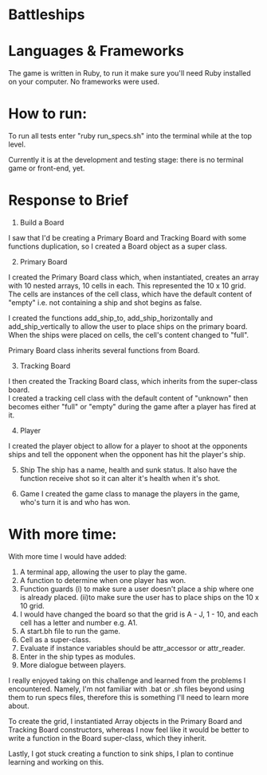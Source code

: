 # Battleships

# Languages & Frameworks
The game is written in Ruby, to run it make sure you'll need Ruby installed on your computer.
No frameworks were used.

# How to run:
To run all tests enter "ruby run_specs.sh" into the terminal while at the top level. 

Currently it is at the development and testing stage: there is no terminal game or front-end, yet.

# Response to Brief

1. Build a Board

I saw that I'd be creating a Primary Board and Tracking Board with some functions duplication, 
so I created a Board object as a super class.

2. Primary Board

I created the Primary Board class which, when instantiated, creates an array 
with 10 nested arrays, 10 cells in each. This represented the 10 x 10 grid.
The cells are instances of the cell class, which have the default content of "empty" 
i.e. not containing a ship and shot begins as false.

I created the functions add_ship_to, add_ship_horizontally and add_ship_vertically 
to allow the user to place ships on the primary board. When the ships were placed
on cells, the cell's content changed to "full".

Primary Board class inherits several functions from Board.

3. Tracking Board

I then created the Tracking Board class, which inherits from the super-class board.  
I created a tracking cell class with the default content of "unknown" then becomes either
"full" or "empty" during the game after a player has fired at it.

4. Player

I created the player object to allow for a player to shoot at the opponents ships and tell the opponent
when the opponent has hit the player's ship.

5. Ship
The ship has a name, health and sunk status. It also have the function receive shot so it can alter it's health
when it's shot.

6. Game
I created the game class to manage the players in the game, who's turn it is and who has won.

# With more time:

With more time I would have added:
1. A terminal app, allowing the user to play the game.
2. A function to determine when one player has won.
3. Function guards
  (i) to make sure a user doesn't place a ship where one is already placed.
  (ii)to make sure the user has to place ships on the 10 x 10 grid.
4. I would have changed the board so that the grid is A - J, 1 - 10, and each cell has a letter and number e.g. A1.
5. A start.bh file to run the game.
6. Cell as a super-class.
7. Evaluate if instance variables should be attr_accessor or attr_reader.
8. Enter in the ship types as modules.
9. More dialogue between players.

I really enjoyed taking on this challenge and learned from the problems I encountered.  Namely, I'm not familiar with .bat or .sh files
beyond using them to run specs files, therefore this is something I'll need to learn more about.

To create the grid, I instantiated Array objects in the Primary Board and Tracking Board constructors,
whereas I now feel like it would be better to write a function in the Board super-class, which they inherit.

Lastly, I got stuck creating a function to sink ships, I plan to continue learning and working on this.
